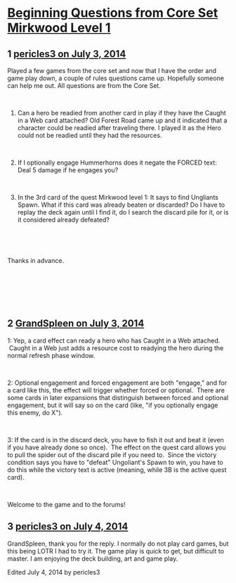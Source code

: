 # [Beginning Questions from Core Set Mirkwood Level 1](https://community.fantasyflightgames.com/topic/109962-beginning-questions-from-core-set-mirkwood-level-1/)

## 1 [pericles3 on July 3, 2014](https://community.fantasyflightgames.com/topic/109962-beginning-questions-from-core-set-mirkwood-level-1/?do=findComment&comment=1141582)

Played a few games from the core set and now that I have the order and game play down, a couple of rules questions came up. Hopefully someone can help me out. All questions are from the Core Set.

 

1. Can a hero be readied from another card in play if they have the Caught in a Web card attached? Old Forest Road came up and it indicated that a character could be readied after traveling there. I played it as the Hero could not be readied until they had the resources.

 

2. If I optionally engage Hummerhorns does it negate the FORCED text: Deal 5 damage if he engages you?

 

3. In the 3rd card of the quest Mirkwood level 1: It says to find Ungliants Spawn. What if this card was already beaten or discarded? Do I have to replay the deck again until I find it, do I search the discard pile for it, or is it considered already defeated?

 

 

Thanks in advance.

 

 

 

## 2 [GrandSpleen on July 3, 2014](https://community.fantasyflightgames.com/topic/109962-beginning-questions-from-core-set-mirkwood-level-1/?do=findComment&comment=1141594)

1: Yep, a card effect can ready a hero who has Caught in a Web attached.  Caught in a Web just adds a resource cost to readying the hero during the normal refresh phase window.

 

2: Optional engagement and forced engagement are both "engage," and for a card like this, the effect will trigger whether forced or optional.  There are some cards in later expansions that distinguish between forced and optional engagement, but it will say so on the card (like, "if you optionally engage this enemy, do X").

 

3: If the card is in the discard deck, you have to fish it out and beat it (even if you have already done so once).  The effect on the quest card allows you to pull the spider out of the discard pile if you need to.  Since the victory condition says you have to "defeat" Ungoliant's Spawn to win, you have to do this while the victory text is active (meaning, while 3B is the active quest card).

 

Welcome to the game and to the forums!

## 3 [pericles3 on July 4, 2014](https://community.fantasyflightgames.com/topic/109962-beginning-questions-from-core-set-mirkwood-level-1/?do=findComment&comment=1142955)

GrandSpleen, thank you for the reply. I normally do not play card games, but this being LOTR I had to try it. The game play is quick to get, but difficult to master. I am enjoying the deck building, art and game play.

Edited July 4, 2014 by pericles3


